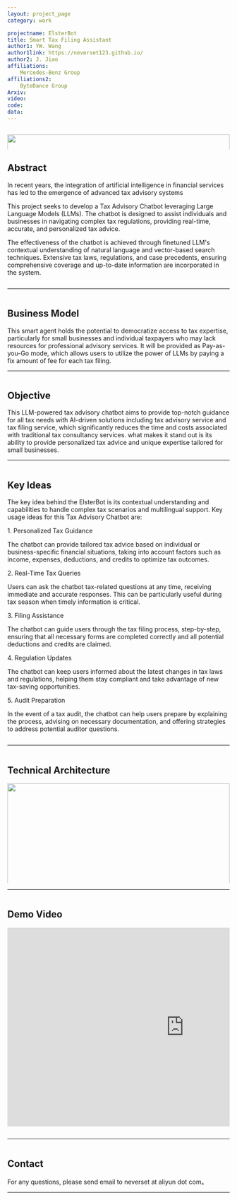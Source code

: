 ```yaml
---
layout: project_page
category: work

projectname: ElsterBot
title: Smart Tax Filing Assistant
author1: YW. Wang
author1link: https://neverset123.github.io/
author2: J. Jiao
affiliations:
    Mercedes-Benz Group
affiliations2:
    ByteDance Group
Arxiv:
video: 
code: 
data: 
---
```


<div class="columns is-centered has-text-centered">
    <div class="column is-four-fifths">
        <p align="center">
            <img style="width: 100%" src="img/title.jpg" />
        </p>
    </div>
</div>
<!-- > Note: This is an example of a Jekyll-based project website template: [Github link](https://github.com/shunzh/project_website)-->
<!-- Using HTML to center the abstract -->
<div class="columns is-centered has-text-centered">
    <div class="column is-four-fifths">
        <h2>Abstract</h2>
        <div class="content has-text-justified">
<p>In recent years, the integration of artificial intelligence in financial services has led to the emergence of advanced tax advisory systems </p>
<p>This project seeks to develop a Tax Advisory Chatbot leveraging Large Language Models (LLMs).  The chatbot is designed to assist individuals and businesses in navigating complex tax regulations, providing real-time, accurate, and personalized tax advice.</p>
<p>The effectiveness of the chatbot is achieved through finetuned LLM's contextual understanding of natural language and vector-based search techniques. Extensive tax laws, regulations, and case precedents, ensuring comprehensive coverage and up-to-date information are incorporated in the system.</p>
        </div>
    </div>
</div>

---

<div class="columns is-centered has-text-centered">
    <div class="column is-four-fifths">
        <h2>Business Model</h2>
        <div class="content has-text-justified">
This smart agent holds the potential to democratize access to tax expertise, particularly for small businesses and individual taxpayers who may lack resources for professional advisory services. It will be provided as Pay-as-you-Go mode, which allows users to utilize the power of LLMs by paying a fix amount of fee for each tax filing. 
        </div>
    </div>
</div>

---

<div class="columns is-centered has-text-centered">
    <div class="column is-four-fifths">
        <h2>Objective</h2>
        <div class="content has-text-justified">
This LLM-powered tax advisory chatbot aims to provide top-notch guidance for all tax needs with AI-driven solutions including tax advisory service and tax filing service, which significantly reduces the time and costs associated with traditional tax consultancy services. 
what makes it stand out is its ability to provide personalized tax advice and unique expertise tailored for small businesses.
        </div>
    </div>
</div>

---

<div class="columns is-centered has-text-centered">
    <div class="column is-four-fifths">
        <h2>Key Ideas</h2>
        <div class="content has-text-justified">
<p>The key idea behind the ElsterBot is its contextual understanding and capabilities to handle complex tax scenarios and multilingual support. Key usage ideas for this Tax Advisory Chatbot are:</p>

<p>1. Personalized Tax Guidance</p>
<p>The chatbot can provide tailored tax advice based on individual or business-specific financial situations, taking into account factors such as income, expenses, deductions, and credits to optimize tax outcomes.</p>
<p>2. Real-Time Tax Queries</p>
<p>Users can ask the chatbot tax-related questions at any time, receiving immediate and accurate responses. This can be particularly useful during tax season when timely information is critical.</p>
<p>3. Filing Assistance</p>
<p>The chatbot can guide users through the tax filing process, step-by-step, ensuring that all necessary forms are completed correctly and all potential deductions and credits are claimed.</p>
<p>4. Regulation Updates</p>
<p>The chatbot can keep users informed about the latest changes in tax laws and regulations, helping them stay compliant and take advantage of new tax-saving opportunities.</p>
<p>5. Audit Preparation</p>
<p>In the event of a tax audit, the chatbot can help users prepare by explaining the process, advising on necessary documentation, and offering strategies to address potential auditor questions.</p>
        </div>
    </div>
</div>

---

<div class="columns is-centered has-text-centered">
    <div class="column is-four-fifths">
        <h2>Technical Architecture</h2>
        <p align="center">
            <img style="width: 100%" src="img/structure.png" />
        </p>
        <div class="content has-text-justified">
<p>1. Tax Regulation Data Ingestion: clean and preprocess tax regulation data with fine tuned LLM model and store final embeddings in vector database</p>
<p>2. Tax Query Embedding: Extract and convert german ELSTER query with specific LLM model</p>
<p>3. Query Augmentation: Retrive additional context from vector database and combined with original query for users</p>
<p>4. User Interaction: users are able to select best-fit tax response , which will be further optimized with LLM for tax submission.</p>
        </div>
    </div>
</div>

---

<div class="columns is-centered has-text-centered">
    <div class="column is-four-fifths">
        <h2>Demo Video</h2>
        <p align="center"><iframe width="800" height="450" src="https://www.youtube.com/embed/_tLK0vW2Y78?si=JFRXep9HFeF-ttik" frameborder="0" allowfullscreen></iframe></p>
    </div>
</div>

---

<div class="columns is-centered has-text-centered">
    <div class="column is-four-fifths">
        <h2>Contact</h2>
        <div class="content has-text-justified">
For any questions, please send email to neverset at aliyun dot com。
        </div>
    </div>
</div>

---
